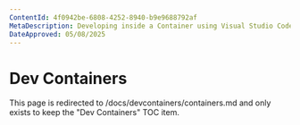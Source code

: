 ```yaml
---
ContentId: 4f0942be-6808-4252-8940-b9e9688792af
MetaDescription: Developing inside a Container using Visual Studio Code Remote Development
DateApproved: 05/08/2025
---
```

# Dev Containers

This page is redirected to /docs/devcontainers/containers.md and only exists to keep the "Dev Containers" TOC item.
